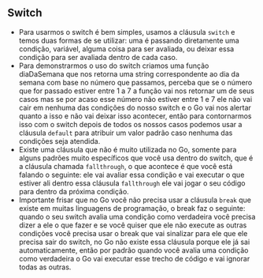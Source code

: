 ## Switch
* Para usarmos o switch é bem simples, usamos a cláusula `switch` e temos duas formas de se utilizar: uma é passando diretamente
uma condição, variável, alguma coisa para ser avaliada, ou deixar essa condição para ser avaliada dentro de cada caso.
* Para demonstrarmos o uso do switch criamos uma função diaDaSemana que nos retorna uma string correspondente ao dia da semana com
base no número que passamos, perceba que se o número que for passado estiver entre 1 a 7 a função vai nos retornar um de seus casos
mas se por acaso esse número não estiver entre 1 e 7 ele não vai cair em nenhuma das condições do nosso switch e o Go vai nos alertar
quanto a isso e não vai deixar isso acontecer, então para contornarmos isso com o switch depois de todos os nossos casos podemos usar
a cláusula `default` para atribuir um valor padrão caso nenhuma das condições seja atendida.
* Existe uma cláusula que não é muito utilizada no Go, somente para alguns padrões muito específicos que você usa dentro do switch, que
é a cláusula chamada `fallthrough`, o que acontece é que você está falando o seguinte: ele vai avaliar essa condição e vai executar o que
estiver ali dentro essa cláusula `fallthrough` ele vai jogar o seu código para dentro da próxima condição.
* Importante frisar que no Go você não precisa usar a cláusula `break` que existe em muitas linguagens de programação, o break faz o
seguinte: quando o seu switch avalia uma condição como verdadeira você precisa dizer a ele o que fazer e se você quiser que ele não execute
as outras condições você precisa usar o break que vai sinalizar para ele que ele precisa sair do switch, no Go não existe essa cláusula
porque ele já sai automaticamente, então por padrão quando você avalia uma condição como verdadeira o Go vai executar esse trecho de código
e vai ignorar todas as outras.